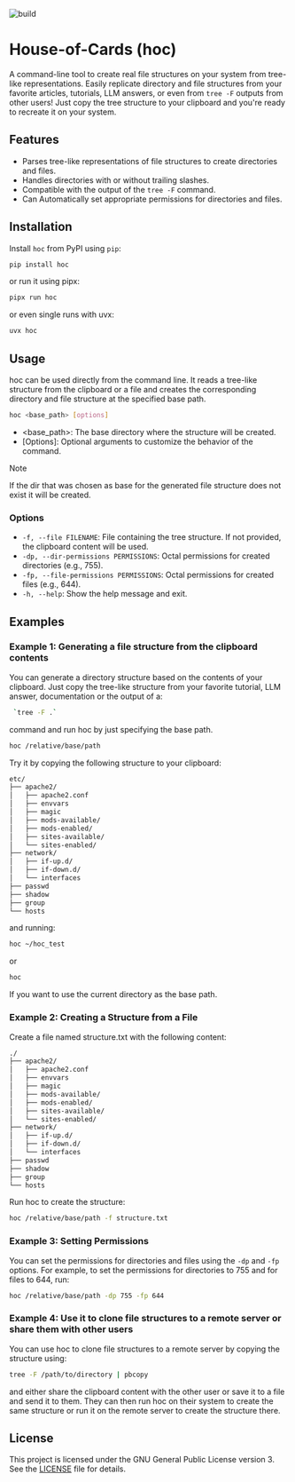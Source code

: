![build](https://github.com/Ferrum-Citadel/house-of-cards/actions/workflows/python-test.yml/badge.svg)
# House-of-Cards (hoc)

A command-line tool to create real file structures on your system from tree-like representations. Easily replicate directory and file structures from your favorite articles, tutorials, LLM answers, or even from `tree -F` outputs from other users! Just copy the tree  structure to your clipboard and you're ready to recreate it on your system.

## Features

- Parses tree-like representations of file structures to create directories and files.
- Handles directories with or without trailing slashes.
- Compatible with the output of the `tree -F` command.
- Can Automatically set appropriate permissions for directories and files.

## Installation

Install `hoc` from PyPI using `pip`:

```sh
pip install hoc
```
or run it using pipx:
```sh
pipx run hoc
```

or even single runs  with uvx:
```sh
uvx hoc
```

## Usage

hoc can be used directly from the command line. It reads a tree-like structure from the clipboard or a file and creates the corresponding directory and file structure at the specified base path.

```sh
hoc <base_path> [options]
```
- <base_path>: The base directory where the structure will be created.
- [Options]: Optional arguments to customize the behavior of the command.  

> [!NOTE]  
> If the dir that was chosen as base for the generated file structure does not exist it will be created.

### Options
- `-f, --file FILENAME`: File containing the tree structure. If not provided, the clipboard content will be used.
- `-dp, --dir-permissions PERMISSIONS`: Octal permissions for created directories (e.g., 755).
- `-fp, --file-permissions PERMISSIONS`: Octal permissions for created files (e.g., 644).
- `-h, --help`: Show the help message and exit.

## Examples

### Example 1: Generating a file structure from the clipboard contents
You can generate a directory structure based on the contents of your clipboard. Just copy the tree-like structure from your favorite tutorial, LLM answer, documentation or the output of a:
```sh
 `tree -F .`
 ```
  command and run hoc by just specifying the base path.

```sh
hoc /relative/base/path
```

Try it by copying the following structure to your clipboard:

```sh
etc/
├── apache2/
│   ├── apache2.conf
│   ├── envvars
│   ├── magic
│   ├── mods-available/
│   ├── mods-enabled/
│   ├── sites-available/
│   └── sites-enabled/
├── network/
│   ├── if-up.d/
│   ├── if-down.d/
│   └── interfaces
├── passwd
├── shadow
├── group
└── hosts
```
and running:
```sh
hoc ~/hoc_test
```
or
```sh
hoc 
```
If you want to use the current directory as the base path.

### Example 2: Creating a Structure from a File
Create a file named structure.txt with the following content:

```sh
./
├── apache2/
│   ├── apache2.conf
│   ├── envvars
│   ├── magic
│   ├── mods-available/
│   ├── mods-enabled/
│   ├── sites-available/
│   └── sites-enabled/
├── network/
│   ├── if-up.d/
│   ├── if-down.d/
│   └── interfaces
├── passwd
├── shadow
├── group
└── hosts
```
Run hoc to create the structure:
```sh
hoc /relative/base/path -f structure.txt
```

### Example 3: Setting Permissions
You can set the permissions for directories and files using the `-dp` and `-fp` options. For example, to set the permissions for directories to 755 and for files to 644, run:
```sh
hoc /relative/base/path -dp 755 -fp 644
```

### Example 4: Use it to clone file structures to a remote server or share them with other users
You can use hoc to clone file structures to a remote server by copying the structure using:
```sh
tree -F /path/to/directory | pbcopy
```
and either share the clipboard content with the other user or save it to a file and send it to them. They can then run hoc on their system to create the same structure or run it on the remote server to create the structure there.

## License

This project is licensed under the GNU General Public License version 3. See the [LICENSE](LICENSE) file for details.
  